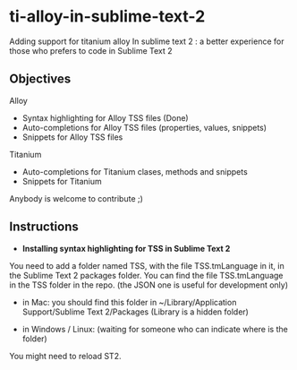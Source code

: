 ti-alloy-in-sublime-text-2
==========================

Adding support for titanium alloy In sublime text 2 : a better experience for those who prefers to code in Sublime Text 2


Objectives
------------

Alloy

* Syntax highlighting for Alloy TSS files (Done)
* Auto-completions for Alloy TSS files (properties, values, snippets)
* Snippets for Alloy TSS files

Titanium

* Auto-completions for Titanium clases, methods and snippets
* Snippets for Titanium


Anybody is welcome to contribute ;)



Instructions
-------------


* **Installing syntax highlighting for TSS in Sublime Text 2**

You need to add a folder named TSS, with the file TSS.tmLanguage in it, in the Sublime Text 2 packages folder.
You can find the file TSS.tmLanguage in the TSS folder in the repo. (the JSON one is useful for development only)

* in Mac: you should find this folder in  ~/Library/Application Support/Sublime Text 2/Packages
(Library is a hidden folder)

* in Windows / Linux: (waiting for someone who can indicate where is the folder)

You might need to reload ST2.
